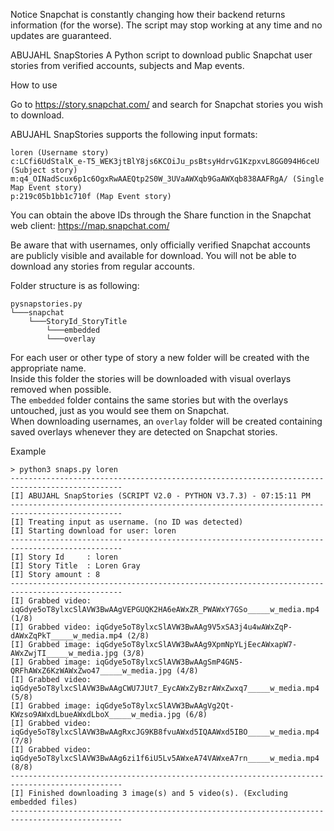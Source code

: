  Notice
Snapchat is constantly changing how their backend returns information (for the worse). The script may stop working at any time and no updates are guaranteed.

 ABUJAHL SnapStories
A Python script to download public Snapchat user stories from verified accounts, subjects and Map events.

 How to use

Go to https://story.snapchat.com/ and search for Snapchat stories you wish to download.

ABUJAHL SnapStories supports the following input formats:

```
loren (Username story)
c:LCfi6UdStalK_e-T5_WEK3jtBlY8js6KCOiJu_psBtsyHdrvG1KzpxvL8GG094H6ceU (Subject story)
m:q4_OINadScux6p1c6OgxRwAAEQtp2S0W_3UVaAWXqb9GaAWXqb838AAFRgA/ (Single Map Event story)
p:219c05b1bb1c710f (Map Event story)
```

You can obtain the above IDs through the Share function in the Snapchat web client: https://map.snapchat.com/

Be aware that with usernames, only officially verified Snapchat accounts are publicly visible and available for download. You will not be able to download any stories from regular accounts.

Folder structure is as following:
```
pysnapstories.py
└───snapchat
    └───StoryId_StoryTitle
        └───embedded
        └───overlay
```
For each user or other type of story a new folder will be created with the appropriate name.  
Inside this folder the stories will be downloaded with visual overlays removed when possible.  
The `embedded` folder contains the same stories but with the overlays untouched, just as you would see them on Snapchat.  
When downloading usernames, an `overlay` folder will be created containing saved overlays whenever they are detected on Snapchat stories.

 Example

```
> python3 snaps.py loren
-----------------------------------------------------------------------------------------------
[I] ABUJAHL SnapStories (SCRIPT V2.0 - PYTHON V3.7.3) - 07:15:11 PM
-----------------------------------------------------------------------------------------------
[I] Treating input as username. (no ID was detected)
[I] Starting download for user: loren
-----------------------------------------------------------------------------------------------
[I] Story Id     : loren
[I] Story Title  : Loren Gray
[I] Story amount : 8
-----------------------------------------------------------------------------------------------
[I] Grabbed video: iqGdye5oT8ylxcSlAVW3BwAAgVEPGUQK2HA6eAWxZR_PWAWxY7GSo_____w_media.mp4 (1/8)
[I] Grabbed video: iqGdye5oT8ylxcSlAVW3BwAAg9V5xSA3j4u4wAWxZqP-dAWxZqPkT_____w_media.mp4 (2/8)
[I] Grabbed image: iqGdye5oT8ylxcSlAVW3BwAAg9XpmNpYLjEecAWxapW7-AWxZwjTI_____w_media.jpg (3/8)
[I] Grabbed image: iqGdye5oT8ylxcSlAVW3BwAAgSmP4GN5-QRFhAWxZ6KzWAWxZwo47_____w_media.jpg (4/8)
[I] Grabbed video: iqGdye5oT8ylxcSlAVW3BwAAgCWU7JUt7_EycAWxZyBzrAWxZwxq7_____w_media.mp4 (5/8)
[I] Grabbed image: iqGdye5oT8ylxcSlAVW3BwAAgVg2Qt-KWzso9AWxdLbueAWxdLboX_____w_media.jpg (6/8)
[I] Grabbed video: iqGdye5oT8ylxcSlAVW3BwAAgRxcJG9KB8fvuAWxd5IQAAWxd5IBO_____w_media.mp4 (7/8)
[I] Grabbed video: iqGdye5oT8ylxcSlAVW3BwAAg6zi1f6iU5Lv5AWxeA74VAWxeA7rn_____w_media.mp4 (8/8)
-----------------------------------------------------------------------------------------------
[I] Finished downloading 3 image(s) and 5 video(s). (Excluding embedded files)
-----------------------------------------------------------------------------------------------
```
